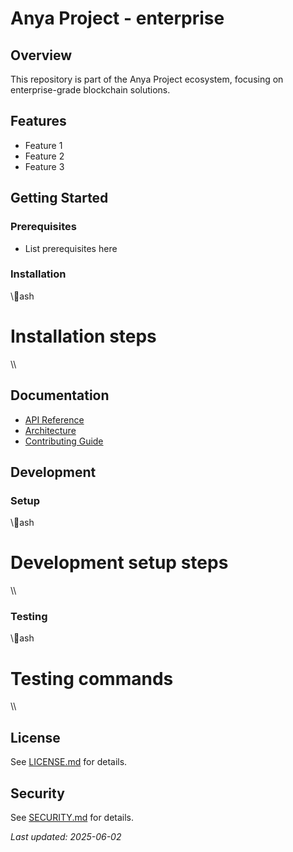 # Anya Project - enterprise

## Overview
This repository is part of the Anya Project ecosystem, focusing on enterprise-grade blockchain solutions.

## Features
- Feature 1
- Feature 2
- Feature 3

## Getting Started
### Prerequisites
- List prerequisites here

### Installation
\\\ash
# Installation steps
\\\

## Documentation
- [API Reference](docs/api_reference.md)
- [Architecture](docs/architecture.md)
- [Contributing Guide](CONTRIBUTING.md)

## Development
### Setup
\\\ash
# Development setup steps
\\\

### Testing
\\\ash
# Testing commands
\\\

## License
See [LICENSE.md](LICENSE.md) for details.

## Security
See [SECURITY.md](SECURITY.md) for details.

*Last updated: 2025-06-02*
